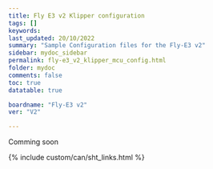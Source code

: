 ```yaml
---
title: Fly E3 v2 Klipper configuration
tags: []
keywords: 
last_updated: 20/10/2022
summary: "Sample Configuration files for the Fly-E3 v2"
sidebar: mydoc_sidebar
permalink: fly-e3_v2_klipper_mcu_config.html
folder: mydoc
comments: false
toc: true
datatable: true

boardname: "Fly-E3 v2" 
ver: "V2" 

---
```


Comming soon

{% include custom/can/sht_links.html %}
